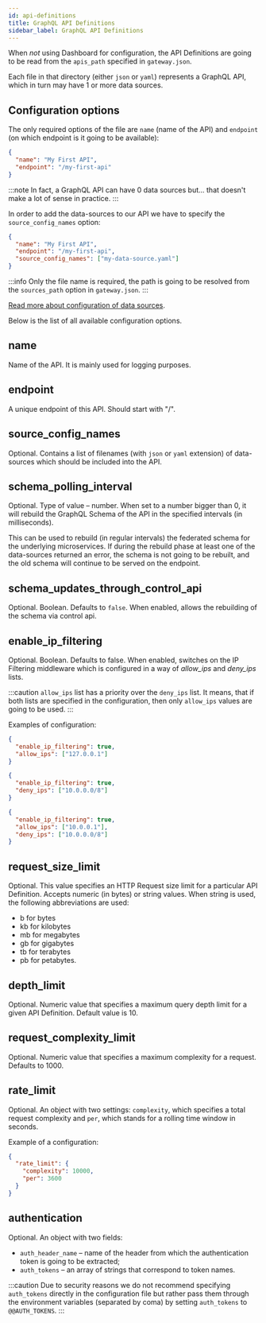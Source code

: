 ```yaml
---
id: api-definitions
title: GraphQL API Definitions
sidebar_label: GraphQL API Definitions
---
```

When _not_ using Dashboard for configuration, the API Definitions are going to be read from the `apis_path` specified in
`gateway.json`.

Each file in that directory (either `json` or `yaml`) represents a GraphQL API, which in turn may have 1 or more data sources.

## Configuration options

The only required options of the file are `name` (name of the API) and `endpoint` (on which endpoint is it going to 
be available):
```json title="config/apidefs/my-first-api.json"
{
  "name": "My First API",
  "endpoint": "/my-first-api"
}
```
:::note
In fact, a GraphQL API can have 0 data sources but... that doesn't make a lot of sense in practice.
:::

In order to add the data-sources to our API we have to specify the `source_config_names` option:
```json title="config/apidefs/my-first-api.json"
{
  "name": "My First API",
  "endpoint": "/my-first-api",
  "source_config_names": ["my-data-source.yaml"]
}
```
:::info
Only the file name is required, the path is going to be resolved from the `sources_path` option in `gateway.json`.
:::

[Read more about configuration of data sources](/configuration/data-source-configuration).

Below is the list of all available configuration options.

## name

Name of the API. It is mainly used for logging purposes.

## endpoint

A unique endpoint of this API. Should start with "/".

## source_config_names

Optional. Contains a list of filenames (with `json` or `yaml` extension) of data-sources which should be included into
the API.

## schema_polling_interval

Optional. Type of value – number. When set to a number bigger than 0, it will rebuild the GraphQL Schema of the API in the specified intervals
(in milliseconds).

This can be used to rebuild (in regular intervals) the federated schema for the underlying microservices. If during the 
rebuild phase at least one of the data-sources returned an error, the schema is not going to be rebuilt, and the old 
schema will continue to be served on the endpoint.

## schema_updates_through_control_api

Optional. Boolean. Defaults to `false`. When enabled, allows the rebuilding of the schema via control api.

## enable_ip_filtering

Optional. Boolean. Defaults to false. When enabled, switches on the IP Filtering middleware which is configured in a 
way of _allow_ips_ and _deny_ips_ lists.

:::caution
`allow_ips` list has a priority over the `deny_ips` list. It means, that if both lists are specified in the configuration,
then only `allow_ips` values are going to be used.
:::

Examples of configuration:
```json title="Allow a single IP"
{
  "enable_ip_filtering": true,
  "allow_ips": ["127.0.0.1"]
}
```
```json title="Deny a range of IPs"
{
  "enable_ip_filtering": true,
  "deny_ips": ["10.0.0.0/8"]
}
```
```json title="Specify both allow and deny, allow will always take precedence and deny will be ignored"
{
  "enable_ip_filtering": true,
  "allow_ips": ["10.0.0.1"],
  "deny_ips": ["10.0.0.0/8"]
}
```

## request_size_limit

Optional. This value specifies an HTTP Request size limit for a particular API Definition. Accepts numeric (in bytes) or string
values. When string is used, the following abbreviations are used:
* b for bytes
* kb for kilobytes
* mb for megabytes
* gb for gigabytes
* tb for terabytes
* pb for petabytes.

## depth_limit

Optional. Numeric value that specifies a maximum query depth limit for a given API Definition.
Default value is 10.

## request_complexity_limit

Optional. Numeric value that specifies a maximum complexity for a request. Defaults to 1000.

## rate_limit

Optional. An object with two settings: `complexity`, which specifies a total request complexity and `per`, which stands
for a rolling time window in seconds.

Example of a configuration:
```json
{
  "rate_limit": {
    "complexity": 10000,
    "per": 3600
  }
}
``` 

## authentication

Optional. An object with two fields:
* `auth_header_name` – name of the header from which the authentication token is going to be extracted;
* `auth_tokens` – an array of strings that correspond to token names.
  
:::caution
Due to security reasons we do not recommend specifying `auth_tokens` directly in the configuration file but rather pass
them through the environment variables (separated by coma) by setting `auth_tokens` to `@@AUTH_TOKENS`.
:::
